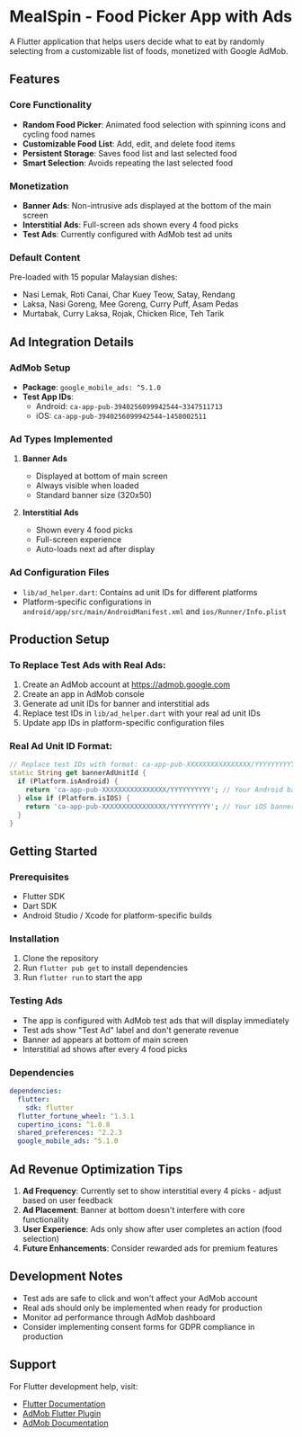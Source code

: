 # MealSpin - Food Picker App with Ads

A Flutter application that helps users decide what to eat by randomly selecting from a customizable list of foods, monetized with Google AdMob.

## Features

### Core Functionality
- **Random Food Picker**: Animated food selection with spinning icons and cycling food names
- **Customizable Food List**: Add, edit, and delete food items
- **Persistent Storage**: Saves food list and last selected food
- **Smart Selection**: Avoids repeating the last selected food

### Monetization
- **Banner Ads**: Non-intrusive ads displayed at the bottom of the main screen
- **Interstitial Ads**: Full-screen ads shown every 4 food picks
- **Test Ads**: Currently configured with AdMob test ad units

### Default Content
Pre-loaded with 15 popular Malaysian dishes:
- Nasi Lemak, Roti Canai, Char Kuey Teow, Satay, Rendang
- Laksa, Nasi Goreng, Mee Goreng, Curry Puff, Asam Pedas
- Murtabak, Curry Laksa, Rojak, Chicken Rice, Teh Tarik

## Ad Integration Details

### AdMob Setup
- **Package**: `google_mobile_ads: ^5.1.0`
- **Test App IDs**: 
  - Android: `ca-app-pub-3940256099942544~3347511713`
  - iOS: `ca-app-pub-3940256099942544~1458002511`

### Ad Types Implemented
1. **Banner Ads**
   - Displayed at bottom of main screen
   - Always visible when loaded
   - Standard banner size (320x50)

2. **Interstitial Ads**
   - Shown every 4 food picks
   - Full-screen experience
   - Auto-loads next ad after display

### Ad Configuration Files
- `lib/ad_helper.dart`: Contains ad unit IDs for different platforms
- Platform-specific configurations in `android/app/src/main/AndroidManifest.xml` and `ios/Runner/Info.plist`

## Production Setup

### To Replace Test Ads with Real Ads:
1. Create an AdMob account at https://admob.google.com
2. Create an app in AdMob console
3. Generate ad unit IDs for banner and interstitial ads
4. Replace test IDs in `lib/ad_helper.dart` with your real ad unit IDs
5. Update app IDs in platform-specific configuration files

### Real Ad Unit ID Format:
```dart
// Replace test IDs with format: ca-app-pub-XXXXXXXXXXXXXXXX/YYYYYYYYYY
static String get bannerAdUnitId {
  if (Platform.isAndroid) {
    return 'ca-app-pub-XXXXXXXXXXXXXXXX/YYYYYYYYYY'; // Your Android banner ID
  } else if (Platform.isIOS) {
    return 'ca-app-pub-XXXXXXXXXXXXXXXX/YYYYYYYYYY'; // Your iOS banner ID
  }
}
```

## Getting Started

### Prerequisites
- Flutter SDK
- Dart SDK
- Android Studio / Xcode for platform-specific builds

### Installation
1. Clone the repository
2. Run `flutter pub get` to install dependencies
3. Run `flutter run` to start the app

### Testing Ads
- The app is configured with AdMob test ads that will display immediately
- Test ads show "Test Ad" label and don't generate revenue
- Banner ad appears at bottom of main screen
- Interstitial ad shows after every 4 food picks

### Dependencies
```yaml
dependencies:
  flutter:
    sdk: flutter
  flutter_fortune_wheel: ^1.3.1
  cupertino_icons: ^1.0.8
  shared_preferences: ^2.2.3
  google_mobile_ads: ^5.1.0
```

## Ad Revenue Optimization Tips

1. **Ad Frequency**: Currently set to show interstitial every 4 picks - adjust based on user feedback
2. **Ad Placement**: Banner at bottom doesn't interfere with core functionality
3. **User Experience**: Ads only show after user completes an action (food selection)
4. **Future Enhancements**: Consider rewarded ads for premium features

## Development Notes

- Test ads are safe to click and won't affect your AdMob account
- Real ads should only be implemented when ready for production
- Monitor ad performance through AdMob dashboard
- Consider implementing consent forms for GDPR compliance in production

## Support

For Flutter development help, visit:
- [Flutter Documentation](https://docs.flutter.dev/)
- [AdMob Flutter Plugin](https://pub.dev/packages/google_mobile_ads)
- [AdMob Documentation](https://developers.google.com/admob/flutter)
